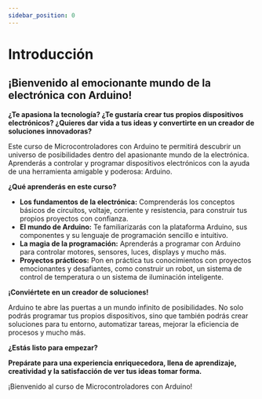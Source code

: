 ```yaml
---
sidebar_position: 0
---
```


# Introducción

## ¡Bienvenido al emocionante mundo de la electrónica con Arduino!

**¿Te apasiona la tecnología? ¿Te gustaría crear tus propios dispositivos electrónicos? ¿Quieres dar vida a tus ideas y convertirte en un creador de soluciones innovadoras?**

Este curso de Microcontroladores con Arduino te permitirá descubrir un universo de posibilidades dentro del apasionante mundo de la electrónica. Aprenderás a controlar y programar dispositivos electrónicos con la ayuda de una herramienta amigable y poderosa: Arduino.

**¿Qué aprenderás en este curso?**

* **Los fundamentos de la electrónica:** Comprenderás los conceptos básicos de circuitos, voltaje, corriente y resistencia, para construir tus propios proyectos con confianza.
* **El mundo de Arduino:** Te familiarizarás con la plataforma Arduino, sus componentes y su lenguaje de programación sencillo e intuitivo.
* **La magia de la programación:** Aprenderás a programar con Arduino para controlar motores, sensores, luces, displays y mucho más.
* **Proyectos prácticos:** Pon en práctica tus conocimientos con proyectos emocionantes y desafiantes, como construir un robot, un sistema de control de temperatura o un sistema de iluminación inteligente.

**¡Conviértete en un creador de soluciones!**

Arduino te abre las puertas a un mundo infinito de posibilidades. No solo podrás programar tus propios dispositivos, sino que también podrás crear soluciones para tu entorno, automatizar tareas, mejorar la eficiencia de procesos y mucho más.

**¿Estás listo para empezar?**

**Prepárate para una experiencia enriquecedora, llena de aprendizaje, creatividad y la satisfacción de ver tus ideas tomar forma.**

¡Bienvenido al curso de Microcontroladores con Arduino!
